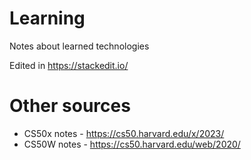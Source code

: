 # Learning
Notes about learned technologies

Edited in https://stackedit.io/

# Other sources
* CS50x notes - https://cs50.harvard.edu/x/2023/
* CS50W notes - https://cs50.harvard.edu/web/2020/

